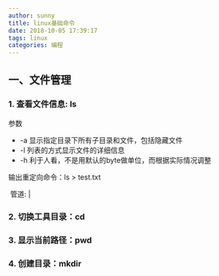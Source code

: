 ```yaml
---
author: sunny
title: linux基础命令
date: 2018-10-05 17:39:17
tags: linux
categories: 编程
---
```


## 一、文件管理

### 1. 查看文件信息: ls

参数

- -a 显示指定目录下所有子目录和文件，包括隐藏文件
- -l 列表的方式显示文件的详细信息
- -h 利于人看，不是用默认的byte做单位，而根据实际情况调整

输出重定向命令：ls > test.txt

 管道: |

### 2. 切换工具目录：cd

### 3. 显示当前路径：pwd

### 4. 创建目录：mkdir



